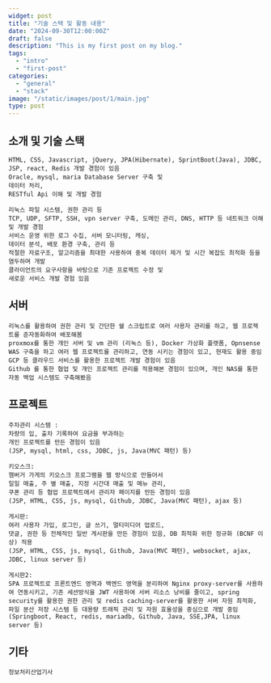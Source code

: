 ```yaml
---
widget: post
title: "기술 스택 및 활동 내용"
date: "2024-09-30T12:00:00Z"
draft: false
description: "This is my first post on my blog."
tags:
  - "intro"
  - "first-post"
categories:
  - "general"
  - "stack"
image: "/static/images/post/1/main.jpg"
type: post
---
```



## 소개 및 기술 스택
    HTML, CSS, Javascript, jQuery, JPA(Hibernate), SprintBoot(Java), JDBC, JSP, react, Redis 개발 경험이 있음
    Oracle, mysql, maria Database Server 구축 및 
    데이터 처리,
    RESTful Api 이해 및 개발 경험
<!--more-->
    리눅스 파일 시스템, 권한 관리 등
    TCP, UDP, SFTP, SSH, vpn server 구축, 도메인 관리, DNS, HTTP 등 네트워크 이해 및 개발 경험
    서비스 운영 위한 로그 수집, 서버 모니터링, 캐싱,
    데이터 분석, 배포 환경 구축, 관리 등 
    적절한 자료구조, 알고리즘을 최대한 사용하여 중복 데이터 제거 및 시간 복잡도 최적화 등을 염두하며 개발
    클라이언트의 요구사항을 바탕으로 기존 프로젝트 수정 및
    새로운 서비스 개발 경험 있음


## 서버 
    리눅스를 활용하여 권한 관리 및 간단한 쉘 스크립트로 여러 사용자 관리를 하고, 웹 프로젝트를 준자동화하여 배포해봄
    proxmox를 통한 개인 서버 및 vm 관리 (리눅스 등), Docker 가상화 플랫폼, Opnsense WAS 구축을 하고 여러 웹 프로젝트를 관리하고, 연동 시키는 경험이 있고, 현재도 활용 중임
    GCP 등 클라우드 서비스를 활용한 프로젝트 개발 경험이 있음
    Github 를 통한 협업 및 개인 프로젝트 관리를 적용해본 경험이 있으며, 개인 NAS를 통한 자동 백업 시스템도 구축해봤음

## 프로젝트
    
    주차관리 시스템 :
    차량의 입, 출차 기록하여 요금을 부과하는 
    개인 프로젝트를 만든 경험이 있음
    (JSP, mysql, html, css, JDBC, js, Java(MVC 패턴) 등) 
    
    키오스크:
    햄버거 가게의 키오스크 프로그램을 웹 방식으로 만들어서
    일일 매출, 주 별 매출, 지정 시간대 매출 및 메뉴 관리,
    쿠폰 관리 등 협업 프로젝트에서 관리자 페이지를 만든 경험이 있음 
    (JSP, HTML, CSS, js, mysql, Github, JDBC, Java(MVC 패턴), ajax 등)

    게시판:
    여러 사용자 가입, 로그인, 글 쓰기, 멀티미디어 업로드,
    댓글, 권한 등 전체적인 일반 게시판을 만든 경험이 있음, DB 최적화 위한 정규화 (BCNF 이상) 적용
    (JSP, HTML, CSS, js, mysql, Github, Java(MVC 패턴), websocket, ajax, JDBC, linux server 등)
    
    게시판2:
    SPA 프로젝트로 프론트엔드 영역과 백엔드 영역을 분리하여 Nginx proxy-server를 사용하여 연동시키고, 기존 세션방식을 JWT 사용하여 서버 리소스 낭비를 줄이고, spring security를 활용한 권한 관리 및 redis caching-server를 활용한 서버 자원 최적화, 파일 분산 저장 시스템 등 대용량 트래픽 관리 및 자원 효율성을 중심으로 개발 중임 
    (Springboot, React, redis, mariadb, Github, Java, SSE,JPA, linux server 등)

## 기타
    정보처리산업기사 